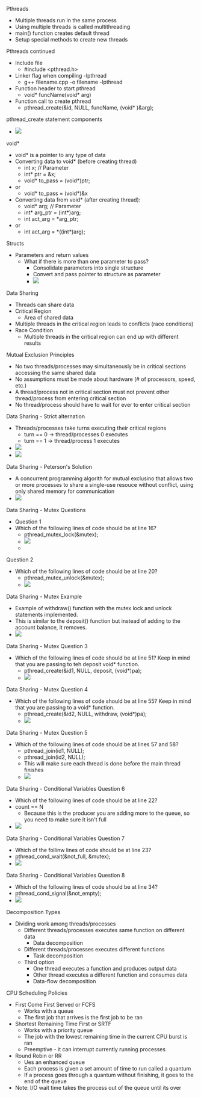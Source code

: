 Pthreads
 - Multiple threads run in the same process 
 - Using multiple threads is called multithreading 
 - main() function creates default thread 
 - Setup special methods to create new threads

Pthreads continued
 - Include file 
	 - \#include \<pthread.h>
- Linker flag when compiling -lpthread
	- g++ filename.cpp -o filename -lpthread
- Function header to start pthread
	- void* funcName(void* arg)
- Function call to create pthread
	- pthread_create(&id, NULL, funcName, (void* )&arg);

pthread_create statement components
 - ![](Pasted%20image%2020240220162845.png)

void* 
 - void* is a pointer to any type of data
 - Converting data to void* (before creating thread)
	 - int x; // Parameter
	 - int* ptr = &x;
	 - void* to_pass = (void*)ptr;
- or
	- void* to_pass = (void*)&x
- Converting data from void* (after creating thread):
	- void* arg; // Parameter
	- int* arg_ptr = (int*)arg;
	- int act_arg = \*arg_ptr;
- or
	- int act_arg = \*((int*)arg);

Structs
 - Parameters and return values 
	 - What if there is more than one parameter to pass?
		 - Consolidate parameters into single structure 
		 - Convert and pass pointer to structure as parameter
		 - ![](Pasted%20image%2020240220163311.png)

Data Sharing 
 - Threads can share data
 - Critical Region 
	 - Area of shared data
- Multiple threads in the critical region leads to conflicts (race conditions)
- Race Condition 
	- Multiple threads in the critical region can end up with different results

Mutual Exclusion Principles 
 - No two threads/processes may simultaneously be in critical sections accessing the same shared data 
 - No assumptions must be made about hardware (# of processors, speed, etc.)
 - A thread/process not in critical section must not prevent other thread/process from entering critical section 
 - No thread/process should have to wait for ever to enter critical section 

Data Sharing - Strict alternation 
 - Threads/processes take turns executing their critical regions 
	 - turn == 0 -> thread/processes 0 executes
	 - turn == 1 -> thread/process 1 executes 
- ![](Pasted%20image%2020240220163818.png)
- ![](Pasted%20image%2020240220163917.png)

Data Sharing  - Peterson's Solution 
 - A concurrent programming algorith for mutual exclusino that allows two or more processes to share a single-use resouce without conflict, using only shared memory for communication 
 - ![](Pasted%20image%2020240220163946.png)

Data Sharing - Mutex Questions 
 - Question 1 
 - Which of the following lines of code should be at line 16?
	 - pthread_mutex_lock(&mutex);
	 - ![](Pasted%20image%2020240220165501.png)
	 - 

Question 2
 - Which of the following lines of code should be at line 20?
	 - pthread_mutex_unlock(&mutex);
	- ![](Pasted%20image%2020240220165657.png)

Data Sharing - Mutex Example 
 - Example of withdraw() function with the mutex lock and unlock statements implemented.
 - This is similar to the deposit() function but instead of adding to the account balance, it removes.
 - ![](Pasted%20image%2020240220165808.png)

Data Sharing - Mutex Question 3
 - Which of the following lines of code should be at line 51? Keep in mind that you are passing to teh deposit void* function.
	 - pthread_create(&id1, NULL, deposit, (void*)pa);
	 - ![](Pasted%20image%2020240220170018.png)

Data Sharing - Mutex Question 4
 - Which of the following lines of code should be at line 55? Keep in mind that you are passing to a void* function.
	 - pthread_create(&id2, NULL, withdraw, (void*)pa);
	 - ![](Pasted%20image%2020240220170153.png)

Data Sharing - Mutex Question 5
 - Which of the following lines of code should be at lines 57 and 58?
	 - pthread_join(id1, NULL);
	 - pthread_join(id2, NULL);
	 - This will make sure each thread is done before the main thread finishes
	 - ![](Pasted%20image%2020240220170331.png)

Data Sharing  - Conditional Variables Question 6
 - Which of the following lines of code should be at line 22?
 - count == N
	 - Because this is the producer you are adding more to the queue, so you need to make sure it isn't full
- ![](Pasted%20image%2020240220170512.png)

Data Sharing - Conditional Variables Question 7
 - Which of the follinw lines of code should be at line 23?
 - pthread_cond_wait(&not_full, &mutex);
 - ![](Pasted%20image%2020240220171934.png)

Data Sharing - Conditional Variables Question 8
 - Which of the following lines of code should be at line 34?
 - pthread_cond_signal(&not_empty);
 - ![](Pasted%20image%2020240220172051.png)


Decomposition Types
 - Dividing work among threads/processes
	 -  Different threads/processes executes same function on different data
		 - Data decomposition 
	- Different threads/processes executes different functions
		- Task decomposition 
	- Third option 
		- One thread executes a function and produces output data
		- Other thread executes a different function and consumes data
		- Data-flow decomposition 

CPU Scheduling Policies 
 - First Come First Served or FCFS
	 - Works with a queue
	 - The first job that arrives is the first job to be ran 
- Shortest Remaining Time First or SRTF
	- Works with a priority queue
	- The job with the lowest remaining time in the current CPU burst is ran 
	- Preemptive - it can interrupt currently running processes 
- Round Robin or RR
	- Ues an enhanced queue
	- Each process is given a set amount of time to run called a quantum 
	- If a process goes through a quantum without finishing, it goes to the end of the queue
- Note: I/O wait time takes the process out of the queue until its over 

